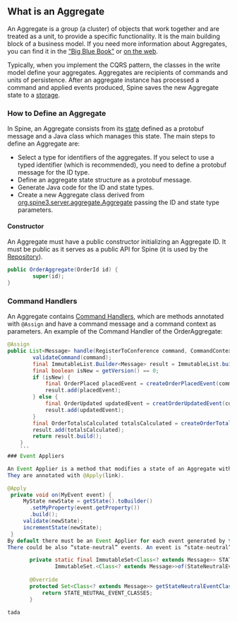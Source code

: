 ## What is an Aggregate

An Aggregate is a group (a cluster) of objects that work together and are treated as a unit, to provide a specific functionality. It is the main building block of a business model. If you need more information about Aggregates, you can find it in the [“Big Blue Book”](http://www.amazon.com/Domain-Driven-Design-Tackling-Complexity-Software/dp/0321125215) or [on the web](http://blog.sapiensworks.com/post/2012/04/18/DDD-Aggregates-And-Aggregates-Root-Explained.aspx).

Typically, when you implement the CQRS pattern, the classes in the write model define your aggregates. Aggregates are recipients of commands and units of persistence. After an aggregate instance has processed a command and applied events produced, Spine saves the new Aggregate state to a [storage](../data-storage/index.md).

### How to Define an Aggregate

In Spine, an Aggregate consists from its [state](../biz-model/aggregate-states.md) defined as a protobuf message and a Java class which manages this state. 
The main steps to define an Aggregate are:

* Select a type for identifiers of the aggregates. If you select to use a typed identifier (which is recommended), you need to define a protobuf message for the ID type.
* Define an aggregate state structure as a protobuf message.
* Generate Java code for the ID and state types.
* Create a new Aggregate class derived from [org.spine3.server.aggregate.Aggregate](https://github.com/SpineEventEngine/core-java/blob/master/server/src/main/java/org/spine3/server/aggregate/Aggregate.java) passing the ID and state type parameters.

#### Constructor 

An Aggregate must have a public constructor initializing an Aggregate ID. It must be public as it serves as a public API for Spine (it is used by the [Repository](../data-storage/aggregate-repository.md)).

```java
public OrderAggregate(OrderId id) {
        super(id);
}
```
### Command Handlers

An Aggregate contains [Command Handlers](/command-handler.md), which are methods annotated with `@Assign` and have a command message and a command context as parameters. An example of the Command Handler of the OrderAggregate:

```java
@Assign
public List<Message> handle(RegisterToConference command, CommandContext context) {
        validateCommand(command);
        final ImmutableList.Builder<Message> result = ImmutableList.builder();
        final boolean isNew = getVersion() == 0;
        if (isNew) {
            final OrderPlaced placedEvent = createOrderPlacedEvent(command);
            result.add(placedEvent);
        } else {
            final OrderUpdated updatedEvent = creatOrderUpdatedEvent(command);
            result.add(updatedEvent);
        }
        final OrderTotalsCalculated totalsCalculated = createOrderTotalsCalculatedEvent(command);
        result.add(totalsCalculated);
        return result.build();
    }
    ```
### Event Appliers

An Event Applier is a method that modifies a state of an Aggregate with the data from the passed event. Event Appliers are not supposed to be called from the outside of the declaring aggregate class. As such they are declared private by convention set in the Spine framework. 
They are annotated with @Apply(link).

@Apply
 private void on(MyEvent event) {
     MyState newState = getState().toBuilder()
       .setMyProperty(event.getProperty())
       .build();
     validate(newState);
     incrementState(newState);
 }
By default there must be an Event Applier for each event generated by this Aggregate’s command handlers. 
There could be also “state-neutral” events. An event is “state-neutral” if we do not modify the Aggregate’s state when this event occurs. Instead of creating empty applier methods for such events, override a method returning the set of state-neutral event classes. For example:

       private static final ImmutableSet<Class<? extends Message>> STATE_NEUTRAL_EVENT_CLASSES =
               ImmutableSet.<Class<? extends Message>>of(StateNeutralEvent.class);
      
       @Override
       protected Set<Class<? extends Message>> getStateNeutralEventClasses() {
           return STATE_NEUTRAL_EVENT_CLASSES;
       }

tada